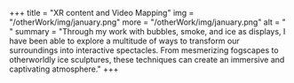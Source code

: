 +++ 
title = "XR content and Video Mapping"
img = "/otherWork/img/january.png"
more = "/otherWork/img/january.png"
alt = " "
summary = "Through my work with bubbles, smoke, and ice as displays, I have been able to explore a multitude of ways to transform our surroundings into interactive spectacles. From mesmerizing fogscapes to otherworldly ice sculptures, these techniques can create an immersive and captivating atmosphere."
+++